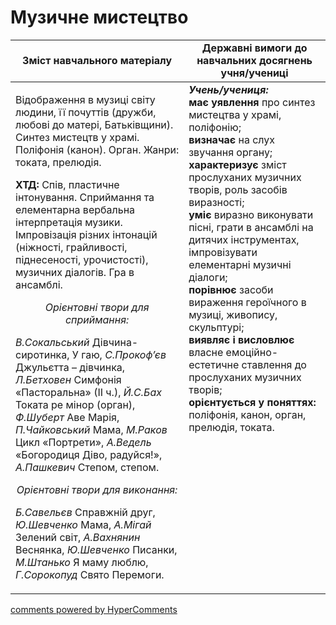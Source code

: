 <div id="hypercomments_widget" class="js-hypercomments-widget invisible"></div>

Музичне мистецтво
=============================================

<table>
  <tr>
    <td width="55%" align="center"><b>Зміст навчального матеріалу</b></td>
    <td width="45%" align="center"><b>Державні вимоги до навчальних досягнень учня/учениці</b></td>
  </tr>
<tbody>
  <tr>
    <td width="55%" style="vertical-align:top !important;">
<p>Відображення в музиці світу людини, її почуттів (дружби, любові до матері, Батьківщини). Синтез мистецтв у храмі. Поліфонія (канон). Орган. Жанри: токата, прелюдія.</p>
<p><b>ХТД:</b> Спів, пластичне інтонування. Сприймання та елементарна вербальна інтерпретація музики. Імпровізація різних інтонацій (ніжності, грайливості, піднесеності, урочистості), музичних діалогів. Гра в ансамблі.</p>
<center><i>Орієнтовні твори для сприймання:</i></center>
<p><i>В.Сокальський</i> Дівчина-сиротинка, У гаю, <i>С.Прокоф’єв</i> Джульєтта – дівчинка, <i>Л.Бетховен</i> Симфонія «Пасторальна» (ІІ ч.), <i>Й.С.Бах</i> Токата ре мінор (орган), <i>Ф.Шуберт</i> Аве Марія, <i>П.Чайковський</i> Мама, <i>М.Раков</i> Цикл «Портрети», <i>А.Ведель</i> «Богородиця Діво, радуйся!», <i>А.Пашкевич</i> Степом, степом.</p>
<center><i>Орієнтовні твори для виконання:</i></center>
<p><i>Б.Савельєв</i> Справжній друг, <i>Ю.Шевченко</i> Мама, <i>А.Мігай</i> Зелений світ, <i>А.Вахнянин</i> Веснянка, <i>Ю.Шевченко</i> Писанки, <i>М.Штанько</i> Я маму люблю, <i>Г.Сорокопуд</i> Свято Перемоги.</p>
	</td>
<td width="45%" style="vertical-align:top !important;"><b><i>Учень/учениця:</i></b><br>
<b>має уявлення</b> про синтез мистецтва у храмі, поліфонію;<br>
<b>визначає</b> на слух звучання органу;<br>
<b>характеризує</b> зміст прослуханих музичних творів, роль засобів виразності;<br>
<b>уміє</b> виразно виконувати пісні, грати в ансамблі на дитячих інструментах, імпровізувати елементарні музичні діалоги;<br>
<b>порівнює</b> засоби вираження героїчного в музиці, живопису, скульптурі;<br>
<b>виявляє і висловлює</b> власне емоційно-естетичне ставлення до прослуханих музичних творів;<br>
<b>орієнтується у поняттях:</b> поліфонія, канон, орган, прелюдія, токата.<br>
</td>
	</tr>
</tbody>
</table>

<div class="js-hypercomments-container">
<a href="http://hypercomments.com" class="hc-link" title="comments widget">comments powered by HyperComments</a>
</div>